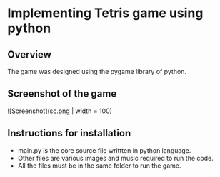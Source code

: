 # Implementing Tetris game using python

## Overview

The game was designed using the pygame library of python.

## Screenshot of the game

![Screenshot](sc.png | width = 100)

## Instructions for installation

- main.py is the core source file writtten in python language.
- Other files are various images and music required to run the code.
- All the files must be in the same folder to run the game.
